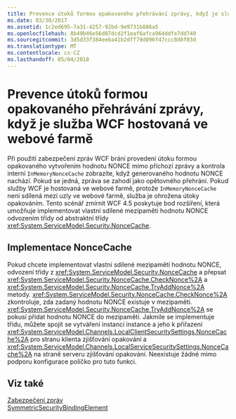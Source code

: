 ```yaml
---
title: Prevence útoků formou opakovaného přehrávání zprávy, když je služba WCF hostovaná ve webové farmě
ms.date: 03/30/2017
ms.assetid: 1c2ed695-7a31-4257-92bd-9e9731b886a5
ms.openlocfilehash: 8b49b46e56d07dcd2f1eaf6afca964ddfe7dd740
ms.sourcegitcommit: 3d5d33f384eeba41b2dff79d096f47ccc8d8f03d
ms.translationtype: MT
ms.contentlocale: cs-CZ
ms.lasthandoff: 05/04/2018
---
```

# <a name="preventing-replay-attacks-when-a-wcf-service-is-hosted-in-a-web-farm"></a>Prevence útoků formou opakovaného přehrávání zprávy, když je služba WCF hostovaná ve webové farmě
Při použití zabezpečení zpráv WCF brání provedení útoku formou opakovaného vytvořením hodnotu NONCE mimo příchozí zprávy a kontrola interní `InMemoryNonceCache` zobrazíte, když generovaného hodnotu NONCE nachází. Pokud se jedná, zpráva se zahodí jako opětovného přehrání. Pokud služby WCF je hostovaná ve webové farmě, protože `InMemoryNonceCache` není sdílená mezi uzly ve webové farmě, služba je ohrožena útoky opakováním.  Tento scénář zmírnit WCF 4.5 poskytuje bod rozšíření, která umožňuje implementovat vlastní sdílené mezipaměti hodnotu NONCE odvozením třídy od abstraktní třídy <xref:System.ServiceModel.Security.NonceCache>.  
  
## <a name="noncecache-implementation"></a>Implementace NonceCache  
 Pokud chcete implementovat vlastní sdílené mezipaměti hodnotu NONCE, odvození třídy z <xref:System.ServiceModel.Security.NonceCache> a přepsat <xref:System.ServiceModel.Security.NonceCache.CheckNonce%2A> a <xref:System.ServiceModel.Security.NonceCache.TryAddNonce%2A> metody. <xref:System.ServiceModel.Security.NonceCache.CheckNonce%2A> zkontroluje, zda zadaný hodnotu NONCE existuje v mezipaměti. <xref:System.ServiceModel.Security.NonceCache.TryAddNonce%2A> se pokusí přidat hodnotu NONCE do mezipaměti. Jakmile se implementuje třídu, můžete spojit se vytváření instancí instance a jeho k přiřazení <xref:System.ServiceModel.Channels.LocalClientSecuritySettings.NonceCache%2A> pro stranu klienta zjišťování opakování a <xref:System.ServiceModel.Channels.LocalServiceSecuritySettings.NonceCache%2A> na straně serveru zjišťování opakování. Neexistuje žádné mimo podporu konfigurace políčko pro tuto funkci.  
  
## <a name="see-also"></a>Viz také  
 [Zabezpečení zpráv](../../../../docs/framework/wcf/feature-details/message-security-in-wcf.md)  
 [SymmetricSecurityBindingElement](../../../../docs/framework/wcf/diagnostics/wmi/symmetricsecuritybindingelement.md)
